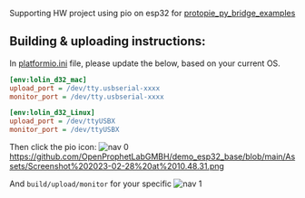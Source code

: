 Supporting HW project using pio on esp32 for [protopie_py_bridge_examples](https://github.com/OpenProphetLabGMBH/protopie_py_bridge_examples/tree/master/python_mqtt_bridge)

## Building & uploading instructions:
In [platformio.ini](https://github.com/OpenProphetLabGMBH/demo_esp32_base/blob/main/platformio.ini) file, please update the below, based on your current OS.
```ini
[env:lolin_d32_mac]
upload_port = /dev/tty.usbserial-xxxx
monitor_port = /dev/tty.usbserial-xxxx

[env:lolin_d32_Linux]
upload_port = /dev/ttyUSBX
monitor_port = /dev/ttyUSBX
```

Then click the pio icon:
![nav 0](/assets/system_diagram/system_diagram.001.png) https://github.com/OpenProphetLabGMBH/demo_esp32_base/blob/main/Assets/Screenshot%202023-02-28%20at%2010.48.31.png

And `build/upload/monitor` for your specific 
![nav 1](/assets/system_diagram/system_diagram.001.png)
